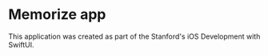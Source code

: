 #  Memorize app
This application was created as part of the Stanford's iOS Development with SwiftUI.
